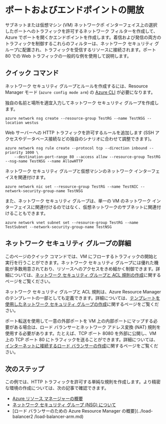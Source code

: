 <properties
   pageTitle="Linux 仮想マシンへのポートおよびエンドポイントの開放 |Microsoft Azure"
   description="Resource Manager デプロイメント モデルと Azure CLI を使用して、Linux VM に対する外部アクセスを許可するポートを開き、エンドポイントを作成する方法について説明します。"
   services="virtual-machines-linux"
   documentationCenter=""
   authors="iainfoulds"
   manager="timlt"
   editor=""/>

<tags
   ms.service="virtual-machines-linux"
   ms.devlang="na"
   ms.topic="article"
   ms.tgt_pltfrm="vm-linux"
   ms.workload="infrastructure-services"
   ms.date="05/24/2016"
   ms.author="iainfou"/>

# ポートおよびエンドポイントの開放
サブネットまたは仮想マシン (VM) ネットワークポ インターフェイス上の選択したポートへのトラフィックを許可するネットワーク フィルターを作成して、Azure でポートを開くかエンドポイントを作成します。着信および発信の両方のトラフィックを制御するこれらのフィルターは、ネットワーク セキュリティ グループに配置され、トラフィックを受信するリソースに接続されます。ポート 80 での Web トラフィックの一般的な例を使用して説明します。

## クイック コマンド
ネットワーク セキュリティ グループとルールを作成するには、Resource Manager モード (`azure config mode arm`) の [Azure CLI](../xplat-cli-install.md) が必要になります。

独自の名前と場所を適宜入力してネットワーク セキュリティ グループを作成します。

```
azure network nsg create --resource-group TestRG --name TestNSG --location westus
```

Web サーバーへの HTTP トラフィックを許可するルールを追加します (SSH アクセスやデータベース接続などの独自のシナリオに合わせて調整できます)。

```
azure network nsg rule create --protocol tcp --direction inbound --priority 1000 \
    --destination-port-range 80 --access allow --resource-group TestRG --nsg-name TestNSG --name AllowHTTP
```

ネットワーク セキュリティ グループと仮想マシンのネットワーク インターフェイスを関連付けます。

```
azure network nic set --resource-group TestRG --name TestNIC --network-security-group-name TestNSG
```

また、ネットワーク セキュリティ グループは、単一の VM のネットワーク インターフェイスに関連付けるのではなく、仮想ネットワークのサブネットに関連付けることもできます。

```
azure network vnet subnet set --resource-group TestRG --name TestSubnet --network-security-group-name TestNSG
```

## ネットワーク セキュリティ グループの詳細
このページのクイック コマンドでは、VM にフローするトラフィックの開始と実行を行うことができます。ネットワーク セキュリティ グループには優れた機能が多数用意されており、リソースへのアクセスをきめ細かく制御できます。詳細については、[ネットワーク セキュリティ グループと ACL 規則の作成](../virtual-network/virtual-networks-create-nsg-arm-cli.md)に関するページをご覧ください。

ネットワーク セキュリティ グループと ACL 規則は、Azure Resource Manager のテンプレートの一部としても定義できます。詳細については、[テンプレートを使用したネットワーク セキュリティ グループの作成](../virtual-network/virtual-networks-create-nsg-arm-template.md)に関するページをご覧ください。

ポート転送を使用して一意の外部ポートを VM 上の内部ポートにマップする必要がある場合は、ロード バランサーとネットワーク アドレス変換 (NAT) 規則を使用する必要があります。たとえば、TCP ポート 8080 を外部に公開し、VM 上の TCP ポート 80 にトラフィックを送ることができます。詳細については、[インターネットに接続するロード バランサーの作成](../load-balancer/load-balancer-get-started-internet-arm-cli.md)に関するページをご覧ください。

## 次のステップ
この例では、HTTP トラフィックを許可する単純な規則を作成します。より精密な環境の作成については、次の記事で確認できます。

- [Azure リソース マネージャーの概要](../resource-group-overview.md)
- [ネットワーク セキュリティ グループ (NSG) について](../virtual-network/virtual-networks-nsg.md)
- [ロード バランサーのための Azure Resource Manager の概要](../load-balancer2 /load-balancer-arm.md)

<!---HONumber=AcomDC_0629_2016-->